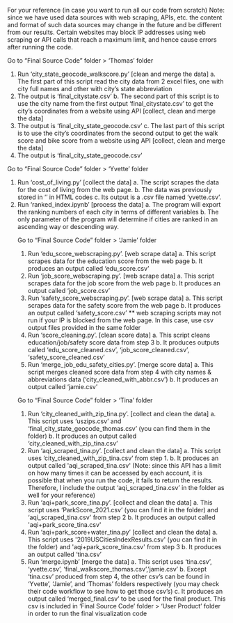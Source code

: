 For your reference (in case you want to run all our code from scratch)
Note: since we have used data sources with web scraping, APIs, etc. the content and
format of such data sources may change in the future and be different from our results.
Certain websites may block IP addresses using web scraping or API calls that reach a
maximum limit, and hence cause errors after running the code.



Go to “Final Source Code” folder > ‘Thomas’ folder
1. Run ‘city_state_geocode_walkscore.py’ [clean and merge the data]
a. The first part of this script read the city data from 2 excel files, one with
city full names and other with city’s state abbreviation
1. The output is ‘final_citystate.csv’
b. The second part of this script is to use the city name from the first output
‘final_citystate.csv’ to get the city’s coordinates from a website using API
[collect, clean and merge the data]
1. The output is ‘final_city_state_geocode.csv’
c. The last part of this script is to use the city’s coordinates from the second
output to get the walk score and bike score from a website using API
[collect, clean and merge the data]
1. The output is ‘final_city_state_geocode.csv’


Go to “Final Source Code” folder > ‘Yvette’ folder
1. Run ‘cost_of_living.py’ [collect the data]
a. The script scrapes the data for the cost of living from the web page.
b. The data was previously stored in ‘<table>’ in HTML codes
c. Its output is a .csv file named ‘yvette.csv’.
2. Run ‘ranked_index.ipynb’ [process the data]
a. The program will export the ranking numbers of each city in terms of
different variables
b. The only parameter of the program will determine if cities are ranked in
an ascending way or descending way.

  
Go to “Final Source Code” folder > ‘Jamie’ folder
1. Run ‘edu_score_webscraping.py’. [web scrape data]
a. This script scrapes data for the education score from the web page
b. It produces an output called ‘edu_score.csv’
2. Run ‘job_score_webscraping.py’. [web scrape data]
a. This script scrapes data for the job score from the web page
b. It produces an output called ‘job_score.csv’
3. Run ‘safety_score_webscraping.py’. [web scrape data]
a. This script scrapes data for the safety score from the web page
b. It produces an output called ‘safety_score.csv’
** web scraping scripts may not run if your IP is blocked from the web page.
In this case, use csv output files provided in the same folder
4. Run ‘score_cleaning.py’. [clean score data]
a. This script cleans education/job/safety score data from step 3
b. It produces outputs called ‘edu_score_cleaned.csv’,
‘job_score_cleaned.csv’, ‘safety_score_cleaned.csv’
5. Run ‘merge_job_edu_safety_cities.py’. [merge score data]
a. This script merges cleaned score data from step 4 with city names &
abbreviations data (‘city_cleaned_with_abbr.csv’)
b. It produces an output called ‘jamie.csv’

  
Go to “Final Source Code” folder > ‘Tina’ folder
1. Run ‘city_cleaned_with_zip_tina.py’. [collect and clean the data]
a. This script uses ‘uszips.csv’ and ‘final_city_state_geocode_thomas.csv’
(you can find them in the folder)
b. It produces an output called ‘city_cleaned_with_zip_tina.csv’
2. Run ‘aqi_scraped_tina.py’. [collect and clean the data]
a. This script uses ‘city_cleaned_with_zip_tina.csv’ from step 1.
b. It produces an output called 'aqi_scraped_tina.csv'
(Note: since this API has a limit on how many times it can be accessed by
each account, it is possible that when you run the code, it fails to return
the results. Therefore, I include the output ‘aqi_scraped_tina.csv’ in the
folder as well for your reference)
3. Run ‘aqi+park_score_tina.py’. [collect and clean the data]
a. This script uses ‘ParkScore_2021.csv’ (you can find it in the folder) and
‘aqi_scraped_tina.csv' from step 2
b. It produces an output called 'aqi+park_score_tina.csv'
4. Run ‘aqi+park_score+water_tina.py’ [collect and clean the data]
a. This script uses '2019USCitiesIndexResults.csv' (you can find it in the
folder) and 'aqi+park_score_tina.csv' from step 3
b. It produces an output called ‘tina.csv’
5. Run ‘merge.ipynb’ [merge the data]
a. This script uses ‘tina.csv’, ‘yvette.csv’,
‘final_walkscore_thomas.csv’,’jamie.csv’
b. Except ‘tina.csv’ produced from step 4, the other csv’s can be found in
‘Yvette’, ‘Jamie’, and ‘Thomas’ folders respectively (you may check their
code workflow to see how to get those csv’s)
c. It produces an output called ‘merged_final.csv’ to be used for the final
product.
This csv is included in ‘Final Source Code’ folder > ‘User Product’ folder in
order to run the final visualization code
